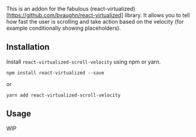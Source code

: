 This is an addon for the fabulous (react-virtualized)[https://github.com/bvaughn/react-virtualized] library. It allows
you to tell how fast the user is scrolling and take action based on the velocity (for example conditionally showing placeholders).

Installation
---------------

Install `react-virtualized-scroll-velocity` using npm or yarn.

```shell
npm install react-virtualized --save
```

or

```shell
yarn add react-virtualized-scroll-velocity
```

Usage
---------------

WIP
